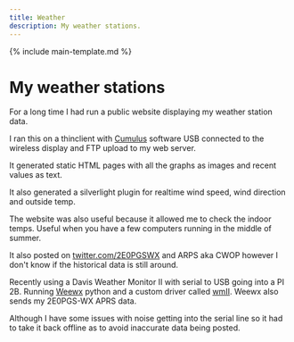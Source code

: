 ```yaml
---
title: Weather
description: My weather stations.
---
```


{% include main-template.md %}

# My weather stations

For a long time I had run a public website displaying my weather station data.

I ran this on a thinclient with [Cumulus](https://cumuluswiki.wxforum.net/a/Main_Page) software USB connected to the wireless display and FTP upload to my web server.

It generated static HTML pages with all the graphs as images and recent values as text.

It also generated a silverlight plugin for realtime wind speed, wind direction and outside temp.

The website was also useful because it allowed me to check the indoor temps. Useful when you have a few computers running in the middle of summer.

It also posted on [twitter.com/2E0PGSWX](https://twitter.com/2E0PGSWX) and ARPS aka CWOP however I don't know if the historical data is still around.

Recently using a Davis Weather Monitor II with serial to USB going into a PI 2B. Running [Weewx](http://weewx.com/) python and a custom driver called [wmII](https://github.com/jardiamj/wmII). Weewx also sends my 2E0PGS-WX APRS data.

Although I have some issues with noise getting into the serial line so it had to take it back offline as to avoid inaccurate data being posted.